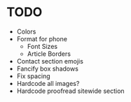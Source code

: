 # TODO

- Colors
- Format for phone
  - Font Sizes
  - Article Borders
- Contact section emojis
- Fancify box shadows
- Fix spacing
- Hardcode all images?
- Hardcode proofread sitewide section